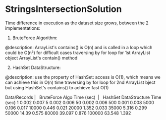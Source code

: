# StringsIntersectionSolution

Time difference in execution as the dataset size grows, between the 2 implementations:

1. BruteForce Algorithm:

 @description: ArrayList's contains() is O(n) and is called in a loop
 which could be O(n²) for difficult cases traversing by for loop for 1st
 ArrayList object ArrayList's contain() method
 
 
2. HashSet DataStructure:

 @description: use the property of HashSet: access is O(1), which means we
 can achieve this in O(n) time traversing by for loop for 2nd ArrayList
 bject but using HashSet's contains() to achieve fast O(1)
       

Data/Records  |   BruteForce Algo Time (sec)   |   HashSet DataStructure Time (sec)
      1                0.002                              0.007
      5                0.002                              0.006
      50               0.002                              0.006
      500              0.001                              0.008
      5000             0.106                              0.017
      10000            0.446                              0.021
      20000            1.352                              0.033
      35000            5.316                              0.299
      50000            14.39                              0.575
      80000            39.097                             0.876
      100000           63.548                             1.392
      
